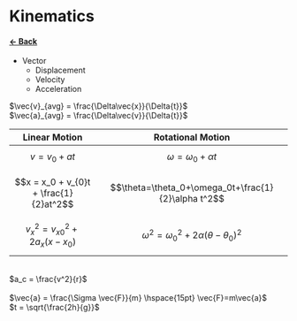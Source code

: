 # Kinematics
#### [&larr; Back](README.md)
* Vector
    * Displacement
    * Velocity
    * Acceleration

$\vec{v}_{avg} = \frac{\Delta\vec{x}}{\Delta{t}}$
\
$\vec{a}_{avg} = \frac{\Delta\vec{v}}{\Delta{t}}$

|Linear Motion|Rotational Motion|
|-|-|
|$$v=v_{0}+at$$                       |$$\omega=\omega_0+\alpha t$$ |
|$$x = x_0 + v_{0}t + \frac{1}{2}at^2$$ |$$\theta=\theta_0+\omega_0t+\frac{1}{2}\alpha t^2$$ | 
|$$v^2_x = v^2_{x0} + 2a_x(x-x_0)$$        |$$\omega^2=\omega_0^2+2\alpha\left(\theta-\theta_0\right)^2$$ |

\
$a_c = \frac{v^2}{r}$\
\
$\vec{a} = \frac{\Sigma \vec{F}}{m} \hspace{15pt} \vec{F}=m\vec{a}$\
$t = \sqrt{\frac{2h}{g}}$
